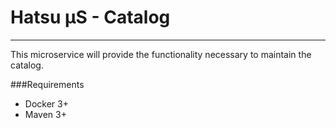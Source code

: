 # Hatsu µS - Catalog 

------
This microservice will provide the functionality necessary to maintain the catalog.

###Requirements

- Docker 3+
- Maven 3+
